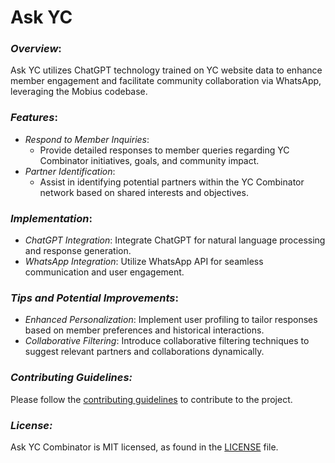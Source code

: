 # Ask YC

### *Overview*:
Ask YC utilizes ChatGPT technology trained on YC website data to enhance member engagement and facilitate community collaboration via WhatsApp, leveraging the Mobius codebase.

### *Features*:
- *Respond to Member Inquiries*:
  - Provide detailed responses to member queries regarding YC Combinator initiatives, goals, and community impact.
- *Partner Identification*:
  - Assist in identifying potential partners within the YC Combinator network based on shared interests and objectives.

### *Implementation*:
- *ChatGPT Integration*: Integrate ChatGPT for natural language processing and response generation.
- *WhatsApp Integration*: Utilize WhatsApp API for seamless communication and user engagement.

### *Tips and Potential Improvements*:
- *Enhanced Personalization*: Implement user profiling to tailor responses based on member preferences and historical interactions.
- *Collaborative Filtering*: Introduce collaborative filtering techniques to suggest relevant partners and collaborations dynamically.

### *Contributing Guidelines:*
Please follow the [contributing guidelines](CONTRIBUTING.md) to contribute to the project.

### *License:*
Ask YC Combinator is MIT licensed, as found in the [LICENSE](LICENSE) file.
